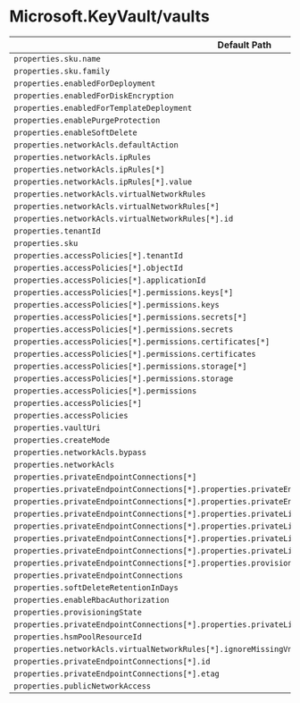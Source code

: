 # Microsoft.KeyVault/vaults

| Default Path | Alias |
|---|---|
| `properties.sku.name` | `Microsoft.KeyVault/vaults/sku.name` |
| `properties.sku.family` | `Microsoft.KeyVault/vaults/sku.family` |
| `properties.enabledForDeployment` | `Microsoft.KeyVault/vaults/enabledForDeployment` |
| `properties.enabledForDiskEncryption` | `Microsoft.KeyVault/vaults/enabledForDiskEncryption` |
| `properties.enabledForTemplateDeployment` | `Microsoft.KeyVault/vaults/enabledForTemplateDeployment` |
| `properties.enablePurgeProtection` | `Microsoft.KeyVault/vaults/enablePurgeProtection` |
| `properties.enableSoftDelete` | `Microsoft.KeyVault/vaults/enableSoftDelete` |
| `properties.networkAcls.defaultAction` | `Microsoft.KeyVault/vaults/networkAcls.defaultAction` |
| `properties.networkAcls.ipRules` | `Microsoft.KeyVault/vaults/networkAcls.ipRules` |
| `properties.networkAcls.ipRules[*]` | `Microsoft.KeyVault/vaults/networkAcls.ipRules[*]` |
| `properties.networkAcls.ipRules[*].value` | `Microsoft.KeyVault/vaults/networkAcls.ipRules[*].value` |
| `properties.networkAcls.virtualNetworkRules` | `Microsoft.KeyVault/vaults/networkAcls.virtualNetworkRules` |
| `properties.networkAcls.virtualNetworkRules[*]` | `Microsoft.KeyVault/vaults/networkAcls.virtualNetworkRules[*]` |
| `properties.networkAcls.virtualNetworkRules[*].id` | `Microsoft.KeyVault/vaults/networkAcls.virtualNetworkRules[*].id` |
| `properties.tenantId` | `Microsoft.Keyvault/vaults/tenantId` |
| `properties.sku` | `Microsoft.Keyvault/vaults/sku` |
| `properties.accessPolicies[*].tenantId` | `Microsoft.Keyvault/vaults/accessPolicies[*].tenantId` |
| `properties.accessPolicies[*].objectId` | `Microsoft.Keyvault/vaults/accessPolicies[*].objectId` |
| `properties.accessPolicies[*].applicationId` | `Microsoft.Keyvault/vaults/accessPolicies[*].applicationId` |
| `properties.accessPolicies[*].permissions.keys[*]` | `Microsoft.Keyvault/vaults/accessPolicies[*].permissions.keys[*]` |
| `properties.accessPolicies[*].permissions.keys` | `Microsoft.Keyvault/vaults/accessPolicies[*].permissions.keys` |
| `properties.accessPolicies[*].permissions.secrets[*]` | `Microsoft.Keyvault/vaults/accessPolicies[*].permissions.secrets[*]` |
| `properties.accessPolicies[*].permissions.secrets` | `Microsoft.Keyvault/vaults/accessPolicies[*].permissions.secrets` |
| `properties.accessPolicies[*].permissions.certificates[*]` | `Microsoft.Keyvault/vaults/accessPolicies[*].permissions.certificates[*]` |
| `properties.accessPolicies[*].permissions.certificates` | `Microsoft.Keyvault/vaults/accessPolicies[*].permissions.certificates` |
| `properties.accessPolicies[*].permissions.storage[*]` | `Microsoft.Keyvault/vaults/accessPolicies[*].permissions.storage[*]` |
| `properties.accessPolicies[*].permissions.storage` | `Microsoft.Keyvault/vaults/accessPolicies[*].permissions.storage` |
| `properties.accessPolicies[*].permissions` | `Microsoft.Keyvault/vaults/accessPolicies[*].permissions` |
| `properties.accessPolicies[*]` | `Microsoft.Keyvault/vaults/accessPolicies[*]` |
| `properties.accessPolicies` | `Microsoft.Keyvault/vaults/accessPolicies` |
| `properties.vaultUri` | `Microsoft.Keyvault/vaults/vaultUri` |
| `properties.createMode` | `Microsoft.Keyvault/vaults/createMode` |
| `properties.networkAcls.bypass` | `Microsoft.Keyvault/vaults/networkAcls.bypass` |
| `properties.networkAcls` | `Microsoft.Keyvault/vaults/networkAcls` |
| `properties.privateEndpointConnections[*]` | `Microsoft.KeyVault/vaults/privateEndpointConnections[*]` |
| `properties.privateEndpointConnections[*].properties.privateEndpoint` | `Microsoft.KeyVault/vaults/privateEndpointConnections[*].privateEndpoint` |
| `properties.privateEndpointConnections[*].properties.privateEndpoint.id` | `Microsoft.KeyVault/vaults/privateEndpointConnections[*].privateEndpoint.id` |
| `properties.privateEndpointConnections[*].properties.privateLinkServiceConnectionState` | `Microsoft.KeyVault/vaults/privateEndpointConnections[*].privateLinkServiceConnectionState` |
| `properties.privateEndpointConnections[*].properties.privateLinkServiceConnectionState.status` | `Microsoft.KeyVault/vaults/privateEndpointConnections[*].privateLinkServiceConnectionState.status` |
| `properties.privateEndpointConnections[*].properties.privateLinkServiceConnectionState.description` | `Microsoft.KeyVault/vaults/privateEndpointConnections[*].privateLinkServiceConnectionState.description` |
| `properties.privateEndpointConnections[*].properties.privateLinkServiceConnectionState.actionRequired` | `Microsoft.KeyVault/vaults/privateEndpointConnections[*].privateLinkServiceConnectionState.actionRequired` |
| `properties.privateEndpointConnections[*].properties.provisioningState` | `Microsoft.KeyVault/vaults/privateEndpointConnections[*].provisioningState` |
| `properties.privateEndpointConnections` | `Microsoft.KeyVault/vaults/privateEndpointConnections` |
| `properties.softDeleteRetentionInDays` | `Microsoft.KeyVault/vaults/softDeleteRetentionInDays` |
| `properties.enableRbacAuthorization` | `Microsoft.KeyVault/vaults/enableRbacAuthorization` |
| `properties.provisioningState` | `Microsoft.KeyVault/vaults/provisioningState` |
| `properties.privateEndpointConnections[*].properties.privateLinkServiceConnectionState.actionsRequired` | `Microsoft.KeyVault/vaults/privateEndpointConnections[*].privateLinkServiceConnectionState.actionsRequired` |
| `properties.hsmPoolResourceId` | `Microsoft.KeyVault/vaults/hsmPoolResourceId` |
| `properties.networkAcls.virtualNetworkRules[*].ignoreMissingVnetServiceEndpoint` | `Microsoft.KeyVault/vaults/networkAcls.virtualNetworkRules[*].ignoreMissingVnetServiceEndpoint` |
| `properties.privateEndpointConnections[*].id` | `Microsoft.KeyVault/vaults/privateEndpointConnections[*].id` |
| `properties.privateEndpointConnections[*].etag` | `Microsoft.KeyVault/vaults/privateEndpointConnections[*].etag` |
| `properties.publicNetworkAccess` | `Microsoft.KeyVault/vaults/publicNetworkAccess` |

